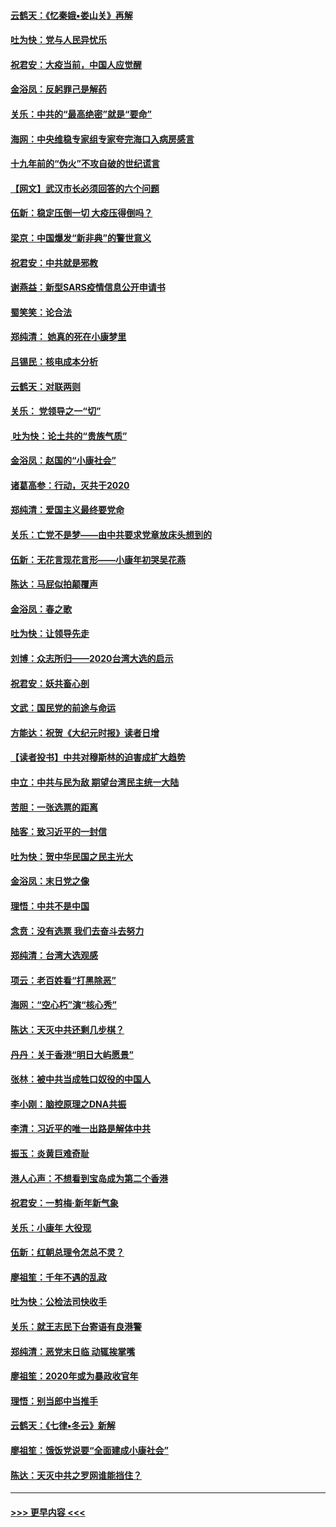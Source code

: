 #### [云鹤天：《忆秦娥▪娄山关》再解](../pages/nsc993/n11824682.md?t=01272032) 
#### [吐为快：党与人民异忧乐](../pages/nsc993/n11824660.md?t=01272032) 
#### [祝君安：大疫当前，中国人应觉醒](../pages/nsc993/n11821946.md?t=01272032) 
#### [金浴凤：反躬罪己是解药](../pages/nsc993/n11820280.md?t=01272032) 
#### [关乐：中共的“最高绝密”就是“要命”](../pages/nsc993/n11816946.md?t=01272032) 
#### [海网：中央维稳专家组专家夸完海口入病房感言](../pages/nsc993/n11815138.md?t=01272032) 
#### [十九年前的“伪火”不攻自破的世纪谎言](../pages/nsc993/n11813238.md?t=01272032) 
#### [【网文】武汉市长必须回答的六个问题](../pages/nsc993/n11813848.md?t=01272032) 
#### [伍新：稳定压倒一切 大疫压得倒吗？](../pages/nsc993/n11812634.md?t=01272032) 
#### [梁京：中国爆发“新非典”的警世意义](../pages/nsc993/n11812554.md?t=01272032) 
#### [祝君安：中共就是邪教](../pages/nsc993/n11812431.md?t=01272032) 
#### [谢燕益：新型SARS疫情信息公开申请书](../pages/nsc993/n11808840.md?t=01272032) 
#### [蜀笑笑：论合法](../pages/nsc993/n11808064.md?t=01272032) 
#### [郑纯清： 她真的死在小康梦里](../pages/nsc993/n11806623.md?t=01272032) 
#### [吕锡民：核电成本分析](../pages/nsc993/n11806284.md?t=01272032) 
#### [云鹤天：对联两则](../pages/nsc993/n11805957.md?t=01272032) 
#### [关乐： 党领导之一“切”](../pages/nsc993/n11804505.md?t=01272032) 
#### [ 吐为快：论土共的“贵族气质”](../pages/nsc993/n11804490.md?t=01272032) 
#### [金浴凤：赵国的“小康社会”](../pages/nsc993/n11804452.md?t=01272032) 
#### [诸葛高参：行动，灭共于2020](../pages/nsc993/n11804120.md?t=01272032) 
#### [郑纯清：爱国主义最终要党命](../pages/nsc993/n11802197.md?t=01272032) 
#### [关乐：亡党不是梦——由中共要求党章放床头想到的](../pages/nsc993/n11802156.md?t=01272032) 
#### [伍新：无花言现花言形——小康年初哭吴花燕](../pages/nsc993/n11800044.md?t=01272032) 
#### [陈达：马屁似拍颠覆声](../pages/nsc993/n11800010.md?t=01272032) 
#### [金浴凤：春之歌](../pages/nsc993/n11797687.md?t=01272032) 
#### [吐为快：让领导先走](../pages/nsc993/n11797512.md?t=01272032) 
#### [刘博：众志所归——2020台湾大选的启示](../pages/nsc993/n11796878.md?t=01272032) 
#### [祝君安：妖共畜心剖](../pages/nsc993/n11794273.md?t=01272032) 
#### [文武：国民党的前途与命运](../pages/nsc993/n11794198.md?t=01272032) 
#### [方能达：祝贺《大纪元时报》读者日增](../pages/nsc993/n11793807.md?t=01272032) 
#### [【读者投书】中共对穆斯林的迫害成扩大趋势](../pages/nsc993/n11791371.md?t=01272032) 
#### [中立：中共与民为敌 期望台湾民主统一大陆](../pages/nsc993/n11790392.md?t=01272032) 
#### [苦胆：一张选票的距离](../pages/nsc993/n11788914.md?t=01272032) 
#### [陆客：致习近平的一封信](../pages/nsc993/n11788867.md?t=01272032) 
#### [吐为快：贺中华民国之民主光大](../pages/nsc993/n11788618.md?t=01272032) 
#### [金浴凤：末日党之像](../pages/nsc993/n11787475.md?t=01272032) 
#### [理悟：中共不是中国](../pages/nsc993/n11787463.md?t=01272032) 
#### [念贲：没有选票  我们去奋斗去努力](../pages/nsc993/n11787398.md?t=01272032) 
#### [郑纯清：台湾大选观感](../pages/nsc993/n11786210.md?t=01272032) 
#### [项云：老百姓看“打黑除恶”](../pages/nsc993/n11785398.md?t=01272032) 
#### [海网：“空心朽”演“核心秀”](../pages/nsc993/n11783874.md?t=01272032) 
#### [陈达：天灭中共还剩几步棋？](../pages/nsc993/n11783719.md?t=01272032) 
#### [丹丹：关于香港“明日大屿愿景”](../pages/nsc993/n11783273.md?t=01272032) 
#### [张林：被中共当成牲口奴役的中国人](../pages/nsc993/n11782397.md?t=01272032) 
#### [李小刚：脑控原理之DNA共振](../pages/nsc993/n11780962.md?t=01272032) 
#### [李清：习近平的唯一出路是解体中共](../pages/nsc993/n11780866.md?t=01272032) 
#### [振玉：炎黄巨难奇耻](../pages/nsc993/n11779632.md?t=01272032) 
#### [港人心声：不想看到宝岛成为第二个香港](../pages/nsc993/n11778817.md?t=01272032) 
#### [祝君安：一剪梅‧新年新气象](../pages/nsc993/n11776340.md?t=01272032) 
#### [关乐：小康年 大役现](../pages/nsc993/n11774213.md?t=01272032) 
#### [伍新：红朝总理令怎总不灵？](../pages/nsc993/n11770813.md?t=01272032) 
#### [廖祖笙：千年不遇的乱政](../pages/nsc993/n11770373.md?t=01272032) 
#### [吐为快：公检法司快收手](../pages/nsc993/n11770359.md?t=01272032) 
#### [关乐：就王志民下台寄语有良港警](../pages/nsc993/n11769903.md?t=01272032) 
#### [郑纯清：恶党末日临 动辄挨掌嘴](../pages/nsc993/n11769356.md?t=01272032) 
#### [廖祖笙：2020年或为暴政收官年](../pages/nsc993/n11768216.md?t=01272032) 
#### [理悟：别当郎中当推手](../pages/nsc993/n11768243.md?t=01272032) 
#### [云鹤天：《七律▪冬云》新解](../pages/nsc993/n11768204.md?t=01272032) 
#### [廖祖笙：饿饭党说要“全面建成小康社会”](../pages/nsc993/n11767482.md?t=01272032) 
#### [陈达：天灭中共之罗网谁能挡住？](../pages/nsc993/n11767465.md?t=01272032) 

----
#### [ >>> 更早内容 <<< ](../indexes/nsc993-earlier.md)
